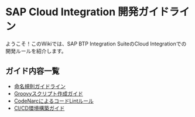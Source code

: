 # SAP Cloud Integration 開発ガイドライン

ようこそ！このWikiでは、SAP BTP Integration SuiteのCloud Integrationでの開発ルールを紹介します。

## ガイド内容一覧

- [命名規則ガイドライン](Naming-Convention.md)
- [Groovyスクリプト作成ガイド](Groovy-Scripting-Guidelines.md)
- [CodeNarcによるコードLintルール](Code-Linting-With-CodeNarc.md)
- [CI/CD環境構築ガイド](CI-CD-Setup.md)
